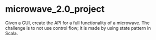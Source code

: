 # microwave_2.0_project
Given a GUI, create the API for a full functionality of a microwave. The challenge is to not use control flow; it is made by using state pattern in Scala.
